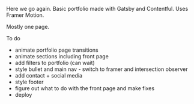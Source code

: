 Here we go again.
Basic portfolio made with Gatsby and Contentful.
Uses Framer Motion.

Mostly one page.

To do

- animate portfolio page transitions
- animate sections including front page
- add filters to portfolio (can wait)
- style bullet and main nav - switch to framer and intersection observer
- add contact + social media
- style footer
- figure out what to do with the front page and make fixes
- deploy

